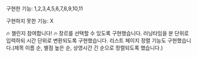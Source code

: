 구현한 기능: 1,2,3,4,5,6,7,8,9,10,11

구현하지 못한 기능: X

🔥 챌린지 참여합니다! 🔥
장르를 선택할 수 있도록 구현했습니다.
러닝타임을 분 단위로 입력하되 시간 단위로 변환되도록 구현했습니다.
리스트 페이지 정렬 기능도 구현했습니다.(제목 이름 순, 별점 높은 순, 상영시간 긴 순으로 정렬되도록 했습니다.)
 